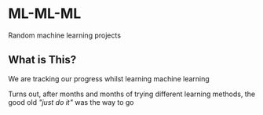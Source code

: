 # ML-ML-ML
Random machine learning projects

## What is This?
We are tracking our progress whilst learning machine learning

Turns out, after months and months of trying different learning methods, the good old *"just do it"* was the way to go